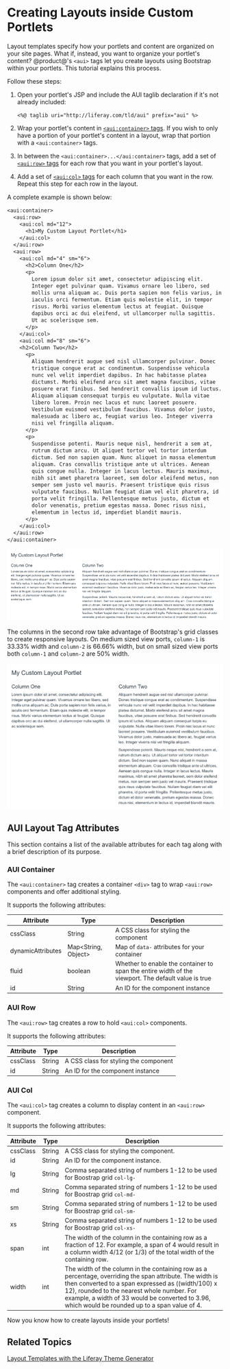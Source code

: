 # Creating Layouts inside Custom Portlets [](id=creating-layouts-inside-custom-portlets)

Layout templates specify how your portlets and content are organized on your 
site pages. What if, instead, you want to organize your portlet's content? 
@product@'s `<aui>` tags let you create layouts using Bootstrap within your 
portlets. This tutorial explains this process.

Follow these steps:

1.  Open your portlet's JSP and include the AUI taglib declaration if it's not 
    already included:
    
        <%@ taglib uri="http://liferay.com/tld/aui" prefix="aui" %>
    
2.  Wrap your portlet's content in 
    [`<aui:container>` tags](#aui-container-). 
    If you wish to only have a portion of your portlet's content in a layout, 
    wrap that portion with a `<aui:container>` tags.

3.  In between the `<aui:container>...</aui:container>` tags, add a set of 
    [`<aui:row>` tags](#aui-row-) 
    for each row that you want in your portlet's layout.

4.  Add a set of 
    [`<aui:col>` tags](#aui-col-) 
    for each column that you want in the row. Repeat this step for each row in 
    the layout.
    
A complete example is shown below:

    <aui:container>
      <aui:row>
        <aui:col md="12">
          <h1>My Custom Layout Portlet</h1>
        </aui:col>
      </aui:row>
      <aui:row>
        <aui:col md="4" sm="6">
          <h2>Column One</h2>
          <p>
            Lorem ipsum dolor sit amet, consectetur adipiscing elit. 
            Integer eget pulvinar quam. Vivamus ornare leo libero, sed 
            mollis urna aliquam ac. Duis porta sapien non felis varius, in 
            iaculis orci fermentum. Etiam quis molestie elit, in tempor 
            risus. Morbi varius elementum lectus at feugiat. Quisque 
            dapibus orci ac dui eleifend, ut ullamcorper nulla sagittis. 
            Ut ac scelerisque sem.
          </p>
        </aui:col>
        <aui:col md="8" sm="6">
        <h2>Column Two</h2>
          <p>
            Aliquam hendrerit augue sed nisl ullamcorper pulvinar. Donec 
            tristique congue erat ac condimentum. Suspendisse vehicula 
            nunc vel velit imperdiet dapibus. In hac habitasse platea 
            dictumst. Morbi eleifend arcu sit amet magna faucibus, vitae 
            posuere erat finibus. Sed hendrerit convallis ipsum id luctus. 
            Aliquam aliquam consequat turpis eu vulputate. Nulla vitae 
            libero lorem. Proin nec lacus et nunc laoreet posuere. 
            Vestibulum euismod vestibulum faucibus. Vivamus dolor justo, 
            malesuada ac libero ac, feugiat varius leo. Integer viverra 
            nisi vel fringilla aliquam.
          </p>
          <p>
            Suspendisse potenti. Mauris neque nisl, hendrerit a sem at, 
            rutrum dictum arcu. Ut aliquet tortor vel tortor interdum 
            dictum. Sed non sapien quam. Nunc aliquet in massa elementum 
            aliquam. Cras convallis tristique ante ut ultrices. Aenean 
            quis congue nulla. Integer in lacus lectus. Mauris maximus, 
            nibh sit amet pharetra laoreet, sem dolor eleifend metus, non 
            semper sem justo vel mauris. Praesent tristique quis risus 
            vulputate faucibus. Nullam feugiat diam vel elit pharetra, id 
            porta velit fringilla. Pellentesque metus justo, dictum et 
            dolor venenatis, pretium egestas massa. Donec risus nisi, 
            elementum in lectus id, imperdiet blandit mauris.
          </p>
        </aui:col>
      </aui:row>
    </aui:container>

![Figure 1: Custom layouts in your portlets let you organize your portlet's content with the user in mind.](../../images/portlets-layout.png)

The columns in the second row take advantage of Bootstrap's grid classes to 
create responsive layouts. On medium sized view ports, `column-1` is 33.33% 
width and `column-2` is 66.66% width, but on small sized view ports both 
`column-1` and `column-2` are 50% width.

![Figure 2: You can take advantage of Bootstrap's grid classes to create responsive layouts within your custom portlets.](../../images/portlets-layout-responsive.png)

## AUI Layout Tag Attributes

This section contains a list of the available attributes for each tag along with 
a brief description of its purpose.

### AUI Container [](id=aui-container)

The `<aui:container>` tag creates a container `<div>` tag to wrap `<aui:row>` 
components and offer additional styling.

It supports the following attributes:

| Attribute | Type | Description |
| --- | --- | --- |
| cssClass | String | A CSS class for styling the component |
| dynamicAttributes | Map<String, Object> | Map of `data-` attributes for your container |
| fluid | boolean | Whether to enable the container to span the entire width of the viewport. The default value is true |
| id | String | An ID for the component instance |

### AUI Row [](id=aui-row)

The `<aui:row>` tag creates a row to hold `<aui:col>` components.

It supports the following attributes:

| Attribute | Type | Description |
| --- | --- | --- |
| cssClass | String | A CSS class for styling the component |
| id | String | An ID for the component instance |

### AUI Col [](id=aui-col)

The `<aui:col>` tag creates a column to display content in an `<aui:row>` 
component.

It supports the following attributes:

| Attribute | Type | Description |
| --- | --- | --- |
| cssClass | String | A CSS class for styling the component.
| id | String | An ID for the component instance.
| lg | String | Comma separated string of numbers 1-12 to be used for Boostrap grid `col-lg-`
| md | String | Comma separated string of numbers 1-12 to be used for Boostrap grid `col-md-`
| sm | String | Comma separated string of numbers 1-12 to be used for Boostrap grid `col-sm-`
| xs | String | Comma separated string of numbers 1-12 to be used for Boostrap grid `col-xs-`
| span | int | The width of the column in the containing row as a fraction of 12. For example, a span of 4 would result in a column width 4/12 (or 1/3) of the total width of the containing row.
| width | int | The width of the column in the containing row as a percentage, overriding the span attribute. The width is then converted to a span expressed as ((width/100) x 12), rounded to the nearest whole number. For example, a width of 33 would be converted to 3.96, which would be rounded up to a span value of 4.
 
Now you know how to create layouts inside your portlets!

## Related Topics [](id=related-topics)

[Layout Templates with the Liferay Theme Generator](/develop/tutorials/-/knowledge_base/7-1/creating-layout-templates-with-the-themes-generator)